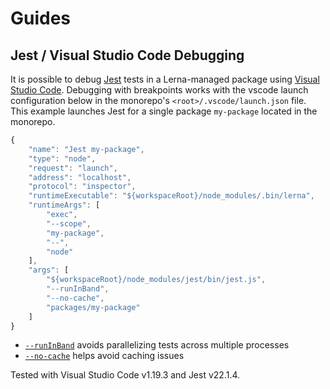 # Guides

## Jest / Visual Studio Code Debugging

It is possible to debug [Jest](https://facebook.github.io/jest/) tests in a Lerna-managed package using [Visual Studio Code](https://code.visualstudio.com/). Debugging with breakpoints works with the vscode launch configuration below in the monorepo's `<root>/.vscode/launch.json` file. This example launches Jest for a single package `my-package` located in the monorepo.

```javascript
{
    "name": "Jest my-package",
    "type": "node",
    "request": "launch",
    "address": "localhost",
    "protocol": "inspector",
    "runtimeExecutable": "${workspaceRoot}/node_modules/.bin/lerna",
    "runtimeArgs": [
        "exec",
        "--scope",
        "my-package",
        "--",
        "node"
    ],
    "args": [
        "${workspaceRoot}/node_modules/jest/bin/jest.js",
        "--runInBand",
        "--no-cache",
        "packages/my-package"
    ]
}
```

* [`--runInBand`](https://facebook.github.io/jest/docs/en/cli.html#runinband) avoids parallelizing tests across multiple processes
* [`--no-cache`](https://facebook.github.io/jest/docs/en/cli.html#cache) helps avoid caching issues

Tested with Visual Studio Code v1.19.3 and Jest v22.1.4.
